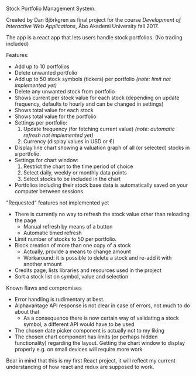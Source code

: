 Stock Portfolio Management System.

Created by Dan Björkgren as final project for the course *Development of Interactive Web Applications*,
Åbo Akademi University fall 2017.

The app is a react app that lets users handle stock portfolios. (No trading included)

Features:
- Add up to 10 portfolios
- Delete unwanted portfolio
- Add up to 50 stock symbols (tickers) per portfolio 
  *(note: limit not implemented yet)*
- Delete any unwanted stock from portfolio
- Shows current per stock value for each stock (depending on update frequency, defaults to hourly and can be changed in settings)
- Shows total value for each stock
- Shows total value for the portfolio
- Settings per portfolio:
    1. Update frequency (for fetching current value)
        *(note: automatic refresh not implemented yet)*
    2. Currency (display values in USD or €)
- Display line chart showing a valuation graph of all (or selected) stocks in a portfolio.
- Settings for chart window:
    1. Restrict the chart to the time period of choice
    2. Select daily, weekly or monthly data points
    3. Select stocks to be included in the chart
- Portfolios including their stock base data is automatically saved on your computer between sessions


"Requested" features not implemented yet
- There is currently no way to refresh the stock value other than reloading the page
    - Manual refresh by means of a button
    - Automatic timed refresh
- Limit number of stocks to 50 per portfolio.
- Block creation of more than one copy of a stock
    - Actually, provide a means to change amount
    - Workaround: it is possible to delete a stock and re-add it with another amount
- Credits page, lists libraries and resources used in the project
- Sort a stock list on symbol, value and selection

Known flaws and compromises
- Error handling is rudimentary at best.
- Alphavantage API response is not clear in case of errors, not much to do about that
   - As a consequence there is now certain way of validating a stock symbol, a different API would have to be used
- The chosen date picker component is actually not to my liking
- The chosen chart component has limits (or perhaps hidden functionality) regarding the layout. 
Getting the chart window to display properly e.g. on small devices will require more work

Bear in mind that this is my first React project, it will reflect my current
understanding of how react and redux are supposed to work. 